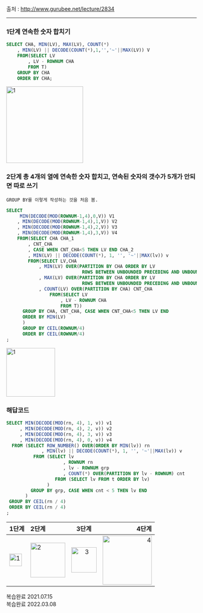출처 : http://www.gurubee.net/lecture/2834

----

### 1단계 연속한 숫자 합치기
```SQL
SELECT CHA, MIN(LV), MAX(LV), COUNT(*)
    , MIN(LV) || DECODE(COUNT(*),1,'','~'||MAX(LV)) V
    FROM(SELECT LV
        , LV - ROWNUM CHA
        FROM T)
    GROUP BY CHA
    ORDER BY CHA;
```
<img width="203" alt="1" src="https://user-images.githubusercontent.com/34879309/85935347-c601e780-b92a-11ea-877b-6badf430b65c.PNG">


### 2단계 총 4개의 열에 연속한 숫자 합치고, 연속된 숫자의 갯수가 5개가 안되면 따로 쓰기
```
GROUP BY를 이렇게 작성하는 것을 처음 봄.
```
```SQL
SELECT 
     MIN(DECODE(MOD(ROWNUM-1,4),0,V)) V1
    , MIN(DECODE(MOD(ROWNUM-1,4),1,V)) V2
    , MIN(DECODE(MOD(ROWNUM-1,4),2,V)) V3
    , MIN(DECODE(MOD(ROWNUM-1,4),3,V)) V4
    FROM(SELECT CHA CHA_1
        , CNT_CHA
        , CASE WHEN CNT_CHA<5 THEN LV END CHA_2
        , MIN(LV) || DECODE(COUNT(*), 1, '', '~'||MAX(lv)) v
        FROM(SELECT LV,CHA
            , MIN(LV) OVER(PARTITION BY CHA ORDER BY LV 
                            ROWS BETWEEN UNBOUNDED PRECEDING AND UNBOUNDED FOLLOWING) FROM_LV
            , MAX(LV) OVER(PARTITION BY CHA ORDER BY LV 
                            ROWS BETWEEN UNBOUNDED PRECEDING AND UNBOUNDED FOLLOWING) TO_LV
            , COUNT(LV) OVER(PARTITION BY CHA) CNT_CHA 
                FROM(SELECT LV
                    , LV - ROWNUM CHA
                    FROM T))
      GROUP BY CHA, CNT_CHA, CASE WHEN CNT_CHA<5 THEN LV END
      ORDER BY MIN(LV)
      )
      GROUP BY CEIL(ROWNUM/4)
      ORDER BY CEIL(ROWNUM/4)
;

```
<img width="129" alt="1" src="https://user-images.githubusercontent.com/34879309/85936320-804a1c80-b934-11ea-98e3-9592a57d2606.PNG">


### 해답코드
```SQL
SELECT MIN(DECODE(MOD(rn, 4), 1, v)) v1
     , MIN(DECODE(MOD(rn, 4), 2, v)) v2
     , MIN(DECODE(MOD(rn, 4), 3, v)) v3
     , MIN(DECODE(MOD(rn, 4), 0, v)) v4
  FROM (SELECT ROW_NUMBER() OVER(ORDER BY MIN(lv)) rn
             , MIN(lv) || DECODE(COUNT(*), 1, '', '~'||MAX(lv)) v
          FROM (SELECT lv
                     , ROWNUM rn
                     , lv - ROWNUM grp
                     , COUNT(*) OVER(PARTITION BY lv - ROWNUM) cnt
                  FROM (SELECT lv FROM t ORDER BY lv)
               )
         GROUP BY grp, CASE WHEN cnt < 5 THEN lv END
       )
 GROUP BY CEIL(rn / 4)
 ORDER BY CEIL(rn / 4)
;

```

|1단계|2단계 |3단계|4단계|
| ---------- | :--------- | :----------: | ----------: |
|<img width="33" alt="1" src="https://user-images.githubusercontent.com/34879309/85936360-dfa82c80-b934-11ea-8989-cc1894ed21e1.PNG">|<img width="92" alt="2" src="https://user-images.githubusercontent.com/34879309/85936361-e040c300-b934-11ea-8d51-3c31bf9e5dfe.PNG">|<img width="67" alt="3" src="https://user-images.githubusercontent.com/34879309/85936362-e171f000-b934-11ea-9427-da85953c548e.PNG">|<img width="130" alt="4" src="https://user-images.githubusercontent.com/34879309/85936363-e20a8680-b934-11ea-91cf-d7d002569a38.PNG">|



복습완료 2021.07.15
</BR>
복습완료 2022.03.08
